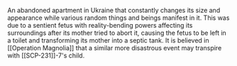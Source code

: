 An abandoned apartment in Ukraine that constantly changes its size and appearance while various random things and beings manifest in it. This was due to a sentient fetus with reality-bending powers affecting its surroundings after its mother tried to abort it, causing the fetus to be left in a toilet and transforming its mother into a septic tank. It is believed in [[Operation Magnolia]] that a similar more disastrous event may transpire with [[SCP-231]]-7's child.
